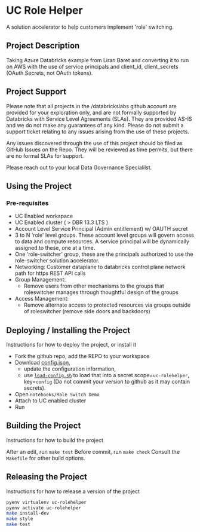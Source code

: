 # UC Role Helper
A solution accelerator to help customers implement 'role' switching.

## Project Description
Taking Azure Databricks example from Liran Baret and converting it to run on AWS with the use of service principals and client_id, client_secrets (OAuth Secrets, not OAuth tokens).

## Project Support
Please note that all projects in the /databrickslabs github account are provided for your exploration only, and are not formally supported by Databricks with Service Level Agreements (SLAs).  They are provided AS-IS and we do not make any guarantees of any kind.  Please do not submit a support ticket relating to any issues arising from the use of these projects.

Any issues discovered through the use of this project should be filed as GitHub Issues on the Repo.  They will be reviewed as time permits, but there are no formal SLAs for support.

Please reach out to your local Data Governance Specialilst.

## Using the Project

### Pre-requisites
- UC Enabled workspace
- UC Enabled cluster ( > DBR 13.3 LTS )
- Account Level Service Principal (Admin entitlement) w/ OAUTH secret
- 3 to N 'role' level groups. These account level groups will govern access to data and compute resources. A service principal will be dynamically assigned to these, one at a time.
- One 'role-switcher' group, these are the principals authorized to use the role-switcher solution accelerator.
- Networking: Customer dataplane to databricks control plane network path for https REST API calls
- Group Management:
  - Remove users from other mechanisms to the groups that roleswitcher manages through thoughtful design of the groups
- Access Management:
  - Remove alternate access to protected resources via groups outside of roleswitcher (remove side doors and backdoors)

## Deploying / Installing the Project
Instructions for how to deploy the project, or install it
- Fork the github repo, add the REPO to your workspace
- Download [config.json](./config.json),
  - update the configuration information,
  - use [`load-config.sh`](./load-config.sh) to load that into a secret scope=`uc-rolehelper`, key=`config` (Do not commit your version to github as it may contain secrets).
- Open `notebooks/Role Switch Demo`
- Attach to UC enabled cluster
- Run

## Building the Project
Instructions for how to build the project

After an edit, run `make test`
Before commit, run `make check`
Consult the `Makefile` for other build options.

## Releasing the Project
Instructions for how to release a version of the project

```bash
pyenv virtualenv uc-rolehelper
pyenv activate uc-rolehelper
make install-dev
make style
make test
```

